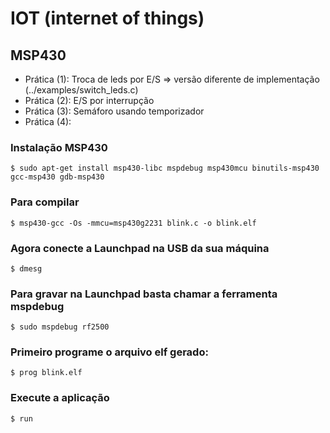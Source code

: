 # IOT (internet of things)

## MSP430

 - Prática (1): Troca de leds por E/S => versão diferente de implementação (../examples/switch_leds.c)
 - Prática (2): E/S por interrupção
 - Prática (3): Semáforo usando temporizador
 - Prática (4): 

### Instalação  MSP430 

    $ sudo apt-get install msp430-libc mspdebug msp430mcu binutils-msp430 gcc-msp430 gdb-msp430

### Para compilar

    $ msp430-gcc -Os -mmcu=msp430g2231 blink.c -o blink.elf

### Agora conecte a Launchpad na USB da sua máquina
    $ dmesg

### Para gravar na Launchpad basta chamar a ferramenta mspdebug
    $ sudo mspdebug rf2500

### Primeiro programe o arquivo elf gerado:
    $ prog blink.elf

### Execute a aplicação
    $ run